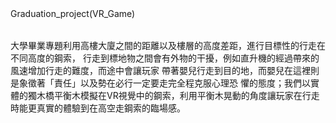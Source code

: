 <table>
        Graduation_project(VR_Game)
</table>
大學畢業專題利用高樓大廈之間的距離以及樓層的高度差距，進行目標性的行走在不同高度的鋼索，
行走到標地物之間會有外物的干擾，例如直升機的經過帶來的風速增加行走的難度，而途中會讓玩家
帶著嬰兒行走到目的地，而嬰兒在這裡則是象徵著「責任」以及勢在必行一定要走完全程克服心理恐
懼的態度；我們以實體的獨木橋平衡木模擬在VR視覺中的鋼索，利用平衡木晃動的角度讓玩家在行走
時能更真實的體驗到在高空走鋼索的臨場感。
